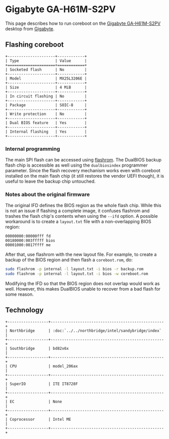 # Gigabyte GA-H61M-S2PV

This page describes how to run coreboot on the [Gigabyte GA-H61M-S2PV] desktop
from [Gigabyte].

## Flashing coreboot

```eval_rst
+---------------------+------------+
| Type                | Value      |
+=====================+============+
| Socketed flash      | No         |
+---------------------+------------+
| Model               | MX25L3206E |
+---------------------+------------+
| Size                | 4 MiB      |
+---------------------+------------+
| In circuit flashing | No         |
+---------------------+------------+
| Package             | SOIC-8     |
+---------------------+------------+
| Write protection    | No         |
+---------------------+------------+
| Dual BIOS feature   | Yes        |
+---------------------+------------+
| Internal flashing   | Yes        |
+---------------------+------------+
```

### Internal programming

The main SPI flash can be accessed using [flashrom]. The DualBIOS backup flash
chip is accessible as well using the `dualbiosindex` programmer parameter.
Since the flash recovery mechanism works even with coreboot installed on the
main flash chip (it still restores the vendor UEFI though), it is useful to
leave the backup chip untouched.

### Notes about the original firmware

The original IFD defines the BIOS region as the whole flash chip. While this is
not an issue if flashing a complete image, it confuses flashrom and trashes the
flash chip's contents when using the `--ifd` option. A possible workaround is
to create a `layout.txt` file with a non-overlapping BIOS region:

	00000000:00000fff fd
	00180000:003fffff bios
	00001000:0017ffff me

After that, use flashrom with the new layout file. For example, to create a
backup of the BIOS region and then flash a `coreboot.rom`, do:

```bash
sudo flashrom -p internal -l layout.txt -i bios -r backup.rom
sudo flashrom -p internal -l layout.txt -i bios -w coreboot.rom
```

Modifying the IFD so that the BIOS region does not overlap would work as well.
However, this makes DualBIOS unable to recover from a bad flash for some reason.

## Technology

```eval_rst
+------------------+--------------------------------------------------+
| Northbridge      | :doc:`../../northbridge/intel/sandybridge/index` |
+------------------+--------------------------------------------------+
| Southbridge      | bd82x6x                                          |
+------------------+--------------------------------------------------+
| CPU              | model_206ax                                      |
+------------------+--------------------------------------------------+
| SuperIO          | ITE IT8728F                                      |
+------------------+--------------------------------------------------+
| EC               | None                                             |
+------------------+--------------------------------------------------+
| Coprocessor      | Intel ME                                         |
+------------------+--------------------------------------------------+
```

[Gigabyte GA-H61M-S2PV]: https://www.gigabyte.com/us/Motherboard/GA-H61M-S2PV-rev-10
[Gigabyte]: https://www.gigabyte.com
[flashrom]: https://flashrom.org/Flashrom
